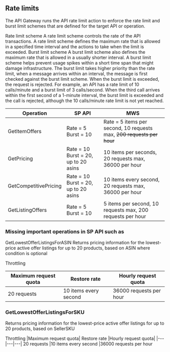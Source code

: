 ## Rate limits

The API Gateway runs the API rate limit action to enforce the rate limit and burst limit schemes that are defined for the target API or operation.

Rate limit scheme
A rate limit scheme controls the rate of the API transactions. A rate limit scheme defines the maximum rate that is allowed in a specified time interval and the actions to take when the limit is exceeded.
Burst limit scheme
A burst limit scheme also defines the maximum rate that is allowed in a usually shorter interval. A burst limit scheme helps prevent usage spikes within a short time span that might damage infrastructure. The burst limit takes higher priority than the rate limit, when a message arrives within an interval, the message is first checked against the burst limit scheme. When the burst limit is exceeded, the request is rejected.
For example, an API has a rate limit of 10 calls/minute and a burst limit of 3 calls/second. When the third call arrives within the first second of a 1-minute interval, the burst limit is exceeded and the call is rejected, although the 10 calls/minute rate limit is not yet reached.

Operation |SP API|MWS
----|----|---
GetItemOffers|Rate = 5 Burst = 10|Rate = 5 items per second, 10 requests max, ~~200 requests per hour~~ 
GetPricing| Rate = 10 Burst = 20, up to 20 asins| 10 items per seconds, 20 requests max, 36000 per hour
GetCompetitivePricing|Rate = 10 Burst = 20, up to 20 asins|10 items every second, 20 requests max, 36000 per hour
GetListingOffers|Rate = 5 Burst = 10|5 items per second, 10 requests max, 200 requests per hour

### Missing important operations in SP API such as 

GetLowestOfferListingsForASIN
Returns pricing information for the lowest-price active offer listings for up to 20 products, based on ASIN where condition is optional

Throttling

|Maximum request quota|	Restore rate|	Hourly request quota|
---|---|---
20 requests	|10 items every second|	36000 requests per hour

### GetLowestOfferListingsForSKU
Returns pricing information for the lowest-price active offer listings for up to 20 products, based on SellerSKU

Throttling
|Maximum request quota|	Restore rate	|Hourly request quota|
|---|---|---|
20 requests	|10 items every second	|36000 requests per hour
